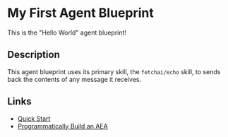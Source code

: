 # My First Agent Blueprint

This is the "Hello World" agent blueprint!

## Description

This agent blueprint uses its primary skill, the `fetchai/echo` skill, to sends back the contents of any message it receives.

## Links

* <a href="https://docs.fetch.ai/aea/quickstart/" target="_blank">Quick Start</a>
* <a href="https://docs.fetch.ai/aea/build-aea-programmatically/" target="_blank">Programmatically Build an AEA</a>
